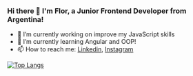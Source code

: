 ### Hi there 👋 I'm Flor, a Junior Frontend Developer from Argentina! 

- 🔭 I’m currently working on improve my JavaScript skills
- 🌱 I’m currently learning Angular and OOP!
- 📫 How to reach me: [Linkedin](https://www.linkedin.com/in/florencia-quinteros/), [Instagram](https://www.instagram.com/fl0rencx/?hl=es-la)

[![Top Langs](https://github-readme-stats.vercel.app/api/top-langs/?username=fl0rchus)](https://github.com/anuraghazra/github-readme-stats)

